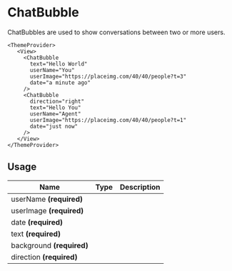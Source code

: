 <!--
This is an auto-generated markdown.
You can change it in "src/ChatBubble/ChatBubble.tsx" and run build:docs to update this file.
-->

# ChatBubble

ChatBubbles are used to show conversations between two or more users.

```example
<ThemeProvider>
   <View>
     <ChatBubble
       text="Hello World"
       userName="You"
       userImage="https://placeimg.com/40/40/people?t=3"
       date="a minute ago"
     />
     <ChatBubble
       direction="right"
       text="Hello You"
       userName="Agent"
       userImage="https://placeimg.com/40/40/people?t=1"
       date="just now"
     />
   </View>
</ThemeProvider>
```

## Usage

| Name                      | Type | Description |
| ------------------------- | :--: | ----------: |
| userName **(required)**   |      |
| userImage **(required)**  |      |
| date **(required)**       |      |
| text **(required)**       |      |
| background **(required)** |      |
| direction **(required)**  |      |
